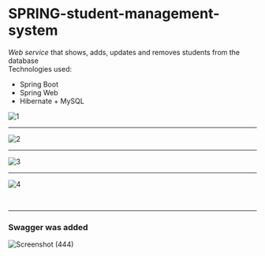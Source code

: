 # SPRING-student-management-system
<i>Web service</i> that shows, adds, updates and removes students from the database <br>
Technologies used:
<ul>
  <li>Spring Boot </li>
  <li>Spring Web </li>
  <li>Hibernate + MySQL</li>
</ul>

![1](https://user-images.githubusercontent.com/91905024/163909203-68371223-6dba-44f1-be07-5d436c3c5547.png)
<br>
<hr>

![2](https://user-images.githubusercontent.com/91905024/163909218-0a39da08-7a4e-4afb-af84-49363a2f2683.png)
<br>
<hr>

![3](https://user-images.githubusercontent.com/91905024/163909230-832eec98-7d40-4c1b-a258-9627e8f18dde.png)
<br>
<hr>

![4](https://user-images.githubusercontent.com/91905024/163909234-c89aad0f-2aba-436f-8430-aea6ff66024c.png)

<br>
<hr>
<h3>Swagger was added</h3>

![Screenshot (444)](https://user-images.githubusercontent.com/91905024/165584223-fcd68e49-e1ac-4f90-b952-d77c7a8c0f52.png)
